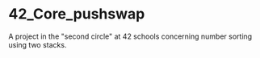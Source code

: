 # 42_Core_pushswap
A project in the "second circle" at 42 schools concerning number sorting using two stacks.
